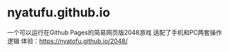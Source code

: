 # nyatufu.github.io
一个可以运行在Github Pages的简易网页版2048游戏
适配了手机和PC两套操作逻辑
体验：https://nyatofu.github.io/2048/
